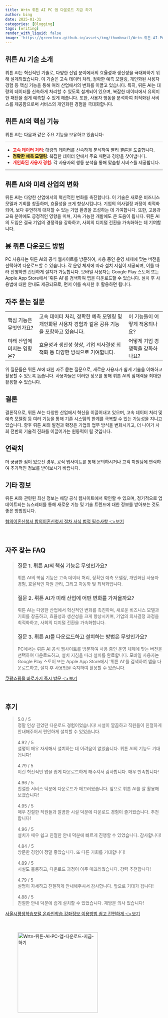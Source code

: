 ```yaml
---
title: Wrtn 뤼튼 AI PC 앱 다운로드 지금 하기
author: bing
date: 2025-01-31
categories: [Blogging]
tags: [writing]
render_with_liquid: false
image: 'https://greenforu.github.io/assets/img/thumbnail/Wrtn-뤼튼-AI-PC-앱-다운로드-지금-하기.webp'
---
```



<h2 id='AI_기술_소개'>뤼튼 AI 기술 소개</h2>

<p>뤼튼 AI는 혁신적인 기술로, 다양한 산업 분야에서의 효율성과 생산성을 극대화하기 위해 설계되었습니다. 이 기술은 고속 데이터 처리, 정확한 예측 모델링, 개인화된 사용자 경험 등 핵심 기능을 통해 여러 산업에서의 변화를 이끌고 있습니다. 특히, 뤼튼 AI는 대량의 데이터를 신속하게 처리할 수 있도록 설계되어 있으며, 복잡한 데이터에서 유의미한 패턴을 쉽게 예측할 수 있게 해줍니다. 또한, 사용자 행동을 분석하여 최적화된 서비스를 제공함으로써 서비스의 개인화된 경험을 극대화합니다.</p>

<h2 id='핵심_기능'>뤼튼 AI의 핵심 기능</h2>

<p>뤼튼 AI는 다음과 같은 주요 기능을 보유하고 있습니다:</p>

<hr />

<ul>
    <li><b><span style="color: #ee2323;">고속 데이터 처리</span></b>: 대량의 데이터를 신속하게 분석하여 빨리 결론을 도출합니다.</li>
    <li><b><span style="background-color: #ffe066;">정확한 예측 모델링</span></b>: 복잡한 데이터 안에서 주요 패턴과 경향을 찾아냅니다.</li>
    <li><b><span style="color: #ee2323;">개인화된 사용자 경험</span></b>: 각 사용자의 행동 분석을 통해 맞춤형 서비스를 제공합니다.</li>
</ul>

<hr />

<h2 id='미래_산업의_변화'>뤼튼 AI와 미래 산업의 변화</h2>

<p>뤼튼 AI는 다양한 산업에서의 혁신적인 변화를 촉진합니다. 이 기술은 새로운 비즈니스 모델과 기회를 창출하며, 효율성을 크게 향상시킵니다. 기업의 의사결정 과정이 최적화되어, 보다 유연하게 대처할 수 있는 기업 환경을 조성하는 데 기여합니다. 또한, 고용과 교육 분야에도 긍정적인 영향을 미쳐, 지속 가능한 개발에도 큰 도움이 됩니다. 뤼튼 AI의 도입은 결국 기업의 경쟁력을 강화하고, 사회의 디지털 전환을 가속화하는 데 기여합니다.</p>

<h2 id='다운로드_방법'>뷴 뤼튼 다운로드 방법</h2>

<p>PC 사용자는 뤼튼 AI의 공식 웹사이트를 방문하여, 사용 중인 운영 체제에 맞는 버전을 선택하여 다운로드할 수 있습니다. 각 운영 체제에 따라 설치 지침이 제공되며, 이를 따라 진행하면 간단하게 설치가 가능합니다. 모바일 사용자는 Google Play 스토어 또는 Apple App Store에서 '뤼튼 AI'를 검색하여 앱을 다운로드할 수 있습니다. 설치 후 사용법에 대한 안내도 제공되므로, 먼저 이를 숙지한 후 활용하면 됩니다.</p>

<h2 id='자주_묻는_질문'>자주 묻는 질문</h2>

<table>
    <tr>
        <td>핵심 기능은 무엇인가요?</td>
        <td>고속 데이터 처리, 정확한 예측 모델링 및 개인화된 사용자 경험과 같은 공유 기능을 포함하고 있습니다.</td>
        <td>이 기능들이 어떻게 적용되나요?</td>
    </tr>
    <tr>
        <td>미래 산업에 미치는 영향은?</td>
        <td>효율성과 생산성 향상, 기업 의사결정 최적화 등 다양한 방식으로 기여합니다.</td>
        <td>어떻게 기업 경쟁력을 강화하나요?</td>
    </tr>
</table>

<p>위 질문들은 뤼튼 AI에 대한 자주 묻는 질문으로, 새로운 사용자가 쉽게 기술을 이해하고 활용할 수 있도록 돕습니다. 사용자들은 이러한 정보를 통해 뤼튼 AI의 잠재력을 최대한 활용할 수 있습니다.</p>

<h2 id='결론'>결론</h2>

<p>결론적으로, 뤼튼 AI는 다양한 산업에서 혁신을 이끌어내고 있으며, 고속 데이터 처리 및 예측 모델링 등 여러 기능을 통해 기존 시스템의 한계를 극복할 수 있는 가능성을 지니고 있습니다. 향후 뤼튼 AI의 발전과 확장은 기업의 업무 방식을 변화시키고, 더 나아가 사회 전반의 기술적 진화를 이끌어가는 원동력이 될 것입니다.</p>

<h2 id='연락처'>연락처</h2>

<p>더 궁금한 점이 있으신 경우, 공식 웹사이트를 통해 문의하시거나 고객 지원팀에 연락하여 추가적인 정보를 받아보시기 바랍니다. </p>

<h2 id='기타_정보'>기타 정보</h2>

<p>뤼튼 AI와 관련된 최신 정보는 해당 공식 웹사이트에서 확인할 수 있으며, 정기적으로 업데이트되는 뉴스레터를 통해 새로운 기능 및 기술 트렌드에 대한 정보를 받아보는 것도 좋은 방법입니다.</p>


<p><a class="click-button" title="협의이혼신청서 합의이혼신청서 절차 서식 법적 필수사항" href="https://greenforu.github.io/posts/%ED%98%91%EC%9D%98%EC%9D%B4%ED%98%BC%EC%8B%A0%EC%B2%AD%EC%84%9C-%ED%95%A9%EC%9D%98%EC%9D%B4%ED%98%BC%EC%8B%A0%EC%B2%AD%EC%84%9C-%EC%A0%88%EC%B0%A8-%EC%84%9C%EC%8B%9D-%EB%B2%95%EC%A0%81-%ED%95%84%EC%88%98%EC%82%AC%ED%95%AD/" rel="dofollow">협의이혼신청서 합의이혼신청서 절차 서식 법적 필수사항 👈 보기</a></p><br>
<h2 id='자주_찾는_FAQ'>자주 찾는 FAQ</h2>
<div itemscope="" itemtype="https://schema.org/FAQPage"> 
<blockquote> 
<div itemscope="" itemprop="mainEntity" itemtype="https://schema.org/Question"> 
<h3 itemprop="name">질문 1. 뤼튼 AI의 핵심 기능은 무엇인가요?</h3> 
<div itemscope="" itemprop="acceptedAnswer" itemtype="https://schema.org/Answer"> 
<span itemprop="text"> 
<p>뤼튼 AI의 핵심 기능은 고속 데이터 처리, 정확한 예측 모델링, 개인화된 사용자 경험, 효율적인 자원 관리, 그리고 자동화 및 최적화입니다.</p> 
</span> 
</div> 
</div> 

<div itemscope="" itemprop="mainEntity" itemtype="https://schema.org/Question"> 
<h3 itemprop="name">질문 2. 뤼튼 AI가 미래 산업에 어떤 변화를 가져올까요?</h3> 
<div itemscope="" itemprop="acceptedAnswer" itemtype="https://schema.org/Answer"> 
<span itemprop="text"> 
<p>뤼튼 AI는 다양한 산업에서 혁신적인 변화를 촉진하며, 새로운 비즈니스 모델과 기회를 창출하고, 효율성과 생산성을 크게 향상시키며, 기업의 의사결정 과정을 최적화하고, 사회의 디지털 전환을 가속화합니다.</p> 
</span> 
</div> 
</div> 

<div itemscope="" itemprop="mainEntity" itemtype="https://schema.org/Question"> 
<h3 itemprop="name">질문 3. 뤼튼 AI를 다운로드하고 설치하는 방법은 무엇인가요?</h3> 
<div itemscope="" itemprop="acceptedAnswer" itemtype="https://schema.org/Answer"> 
<span itemprop="text"> 
<p>PC에서는 뤼튼 AI 공식 웹사이트를 방문하여 사용 중인 운영 체제에 맞는 버전을 선택하여 다운로드하고, 설치 지침을 따라 설치를 완료합니다. 모바일 사용자는 Google Play 스토어 또는 Apple App Store에서 '뤼튼 AI'를 검색하여 앱을 다운로드하고, 설치 후 사용법을 숙지하여 활용할 수 있습니다.</p> 
</span> 
</div> 
</div> 
</blockquote> 
</div>
<p><a class="click-button" title="쿠팡쇼핑몰 바로가기 즉시 방문" href="https://greenforu.github.io/posts/%EC%BF%A0%ED%8C%A1%EC%87%BC%ED%95%91%EB%AA%B0-%EB%B0%94%EB%A1%9C%EA%B0%80%EA%B8%B0-%EC%A6%89%EC%8B%9C-%EB%B0%A9%EB%AC%B8/" rel="dofollow">쿠팡쇼핑몰 바로가기 즉시 방문 👈 보기</a></p><br>
<h2 id='후기'>후기</h2>
<div itemscope itemtype="https://schema.org/Product">
  <blockquote>
  <div itemprop="review" itemscope itemtype="https://schema.org/Review">
      <div itemprop="reviewRating" itemscope itemtype="https://schema.org/Rating"> <span itemprop="ratingValue">5.0</span> / <span itemprop="bestRating">5</span> </div>
      <span itemprop="reviewBody">정말 인상 깊었던 다운로드 경험이었습니다! 시설이 깔끔하고 직원들이 친절하게 안내해주어서 편안하게 설치할 수 있었습니다.</span>
  </div>
  <br>
  <div itemprop="review" itemscope itemtype="https://schema.org/Review">
      <div itemprop="reviewRating" itemscope itemtype="https://schema.org/Rating"> <span itemprop="ratingValue">4.92</span> / <span itemprop="bestRating">5</span> </div>
      <span itemprop="reviewBody">설명이 매우 자세해서 설치하는 데 어려움이 없었습니다. 뤼튼 AI의 기능도 기대됩니다!</span>
  </div>
  <br>
  <div itemprop="review" itemscope itemtype="https://schema.org/Review">
      <div itemprop="reviewRating" itemscope itemtype="https://schema.org/Rating"> <span itemprop="ratingValue">4.79</span> / <span itemprop="bestRating">5</span> </div>
      <span itemprop="reviewBody">이런 혁신적인 앱을 쉽게 다운로드하게 해주셔서 감사합니다. 매우 만족합니다!</span>
  </div>
  <br>
  <div itemprop="review" itemscope itemtype="https://schema.org/Review">
      <div itemprop="reviewRating" itemscope itemtype="https://schema.org/Rating"> <span itemprop="ratingValue">4.96</span> / <span itemprop="bestRating">5</span> </div>
      <span itemprop="reviewBody">친절한 서비스 덕분에 다운로드가 매끄러웠습니다. 앞으로 뤼튼 AI를 잘 활용해보겠습니다!</span>
  </div>
  <br>
  <div itemprop="review" itemscope itemtype="https://schema.org/Review">
      <div itemprop="reviewRating" itemscope itemtype="https://schema.org/Rating"> <span itemprop="ratingValue">4.95</span> / <span itemprop="bestRating">5</span> </div>
      <span itemprop="reviewBody">매우 친절한 직원들과 깔끔한 시설 덕분에 다운로드 경험이 즐거웠습니다. 추천합니다!</span>
  </div>
  <br>
  <div itemprop="review" itemscope itemtype="https://schema.org/Review">
      <div itemprop="reviewRating" itemscope itemtype="https://schema.org/Rating"> <span itemprop="ratingValue">4.96</span> / <span itemprop="bestRating">5</span> </div>
      <span itemprop="reviewBody">설치가 매우 쉽고 친절한 안내 덕분에 빠르게 진행할 수 있었습니다. 감사합니다!</span>
  </div>
  <br>
  <div itemprop="review" itemscope itemtype="https://schema.org/Review">
      <div itemprop="reviewRating" itemscope itemtype="https://schema.org/Rating"> <span itemprop="ratingValue">4.84</span> / <span itemprop="bestRating">5</span> </div>
      <span itemprop="reviewBody">방문한 경험이 정말 좋았습니다. 또 다른 기회를 기대합니다!</span>
  </div>
  <br>
  <div itemprop="review" itemscope itemtype="https://schema.org/Review">
      <div itemprop="reviewRating" itemscope itemtype="https://schema.org/Rating"> <span itemprop="ratingValue">4.89</span> / <span itemprop="bestRating">5</span> </div>
      <span itemprop="reviewBody">시설도 훌륭하고, 다운로드 과정이 아주 매끄러웠습니다. 강력 추천합니다!</span>
  </div>
  <br>
  <div itemprop="review" itemscope itemtype="https://schema.org/Review">
      <div itemprop="reviewRating" itemscope itemtype="https://schema.org/Rating"> <span itemprop="ratingValue">4.79</span> / <span itemprop="bestRating">5</span> </div>
      <span itemprop="reviewBody">설명이 자세하고 친절하게 안내해주셔서 감사합니다. 앞으로 기대가 됩니다!</span>
  </div>
  <br>
  <div itemprop="review" itemscope itemtype="https://schema.org/Review">
      <div itemprop="reviewRating" itemscope itemtype="https://schema.org/Rating"> <span itemprop="ratingValue">4.88</span> / <span itemprop="bestRating">5</span> </div>
      <span itemprop="reviewBody">친절한 안내 덕분에 쉽게 설치할 수 있었습니다. 재방문 의사 있습니다!</span>
  </div>
  </blockquote>
</div>
<p><a class="click-button" title="서울시평생학습포털 온라인학습 강좌정보 이용방법 쉽고 간편하게" href="https://greenforu.github.io/posts/%EC%84%9C%EC%9A%B8%EC%8B%9C%ED%8F%89%EC%83%9D%ED%95%99%EC%8A%B5%ED%8F%AC%ED%84%B8-%EC%98%A8%EB%9D%BC%EC%9D%B8%ED%95%99%EC%8A%B5-%EA%B0%95%EC%A2%8C%EC%A0%95%EB%B3%B4-%EC%9D%B4%EC%9A%A9%EB%B0%A9%EB%B2%95-%EC%89%BD%EA%B3%A0-%EA%B0%84%ED%8E%B8%ED%95%98%EA%B2%8C/" rel="dofollow">서울시평생학습포털 온라인학습 강좌정보 이용방법 쉽고 간편하게 👈 보기</a></p><br>
<figure class="image"><img src="https://greenforu.github.io/assets/img/thumbnail/Wrtn-뤼튼-AI-PC-앱-다운로드-지금-하기.webp" alt="Wrtn-뤼튼-AI-PC-앱-다운로드-지금-하기" width="256" height="256"></figure>
